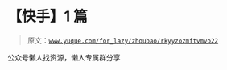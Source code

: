 # 【快手】1 篇

> 原文：[`www.yuque.com/for_lazy/zhoubao/rkyyzozmftvmvo22`](https://www.yuque.com/for_lazy/zhoubao/rkyyzozmftvmvo22)

公众号懒人找资源，懒人专属群分享